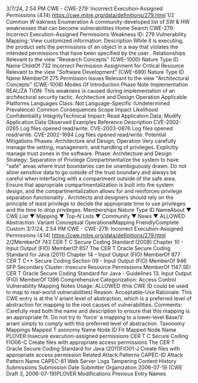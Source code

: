 3/7/24, 2:54 PM CWE - CWE-279: Incorrect Execution-Assigned Permissions (4.14)
https://cwe.mitre.org/data/deﬁnitions/279.html 1/2
Common W eakness Enumeration
A community-developed list of SW & HW weaknesses that can become
vulnerabilities
Home Search
CWE-279: Incorrect Execution-Assigned Permissions
Weakness ID: 279
Vulnerability Mapping: 
View customized information:
 Description
While it is executing, the product sets the permissions of an object in a way that violates the intended permissions that have been
specified by the user .
 Relationships
 Relevant to the view "Research Concepts" (CWE-1000)
Nature Type ID Name
ChildOf 732 Incorrect Permission Assignment for Critical Resource
 Relevant to the view "Software Development" (CWE-699)
Nature Type ID Name
MemberOf 275 Permission Issues
 Relevant to the view "Architectural Concepts" (CWE-1008)
 Modes Of Introduction
Phase Note
Implementation REALIZA TION: This weakness is caused during implementation of an architectural security tactic.
Architecture and Design
Operation
 Applicable Platforms
Languages
Class: Not Language-Specific (Undetermined Prevalence)
 Common Consequences
Scope Impact Likelihood
Confidentiality
IntegrityTechnical Impact: Read Application Data; Modify Application Data
 Observed Examples
Reference Description
CVE-2002-0265 Log files opened read/write.
CVE-2003-0876 Log files opened read/write.
CVE-2002-1694 Log files opened read/write.
 Potential Mitigations
Phases: Architecture and Design; Operation
Very carefully manage the setting, management, and handling of privileges. Explicitly manage trust zones in the software.
Phase: Architecture and Design
Strategy: Separation of Privilege
Compartmentalize the system to have "safe" areas where trust boundaries can be unambiguously drawn. Do not allow sensitive
data to go outside of the trust boundary and always be careful when interfacing with a compartment outside of the safe area.
Ensure that appropriate compartmentalization is built into the system design, and the compartmentalization allows for and
reinforces privilege separation functionality . Architects and designers should rely on the principle of least privilege to decide the
appropriate time to use privileges and the time to drop privileges.
 Memberships
Nature Type ID NameAbout ▼ CWE List ▼ Mapping ▼ Top-N Lists ▼ Community ▼ News ▼
ALLOWED
Abstraction: Variant
Conceptual OperationalMapping
FriendlyComplete Custom
3/7/24, 2:54 PM CWE - CWE-279: Incorrect Execution-Assigned Permissions (4.14)
https://cwe.mitre.org/data/deﬁnitions/279.html 2/2MemberOf 743 CER T C Secure Coding Standard (2008) Chapter 10 - Input Output (FIO)
MemberOf 857 The CER T Oracle Secure Coding Standard for Java (2011) Chapter 14 - Input Output (FIO)
MemberOf 877 CER T C++ Secure Coding Section 09 - Input Output (FIO)
MemberOf 946 SFP Secondary Cluster: Insecure Resource Permissions
MemberOf 1147 SEI CER T Oracle Secure Coding Standard for Java - Guidelines 13. Input Output (FIO)
MemberOf 1396 Comprehensive Categorization: Access Control
 Vulnerability Mapping Notes
Usage: ALLOWED (this CWE ID could be used to map to real-world vulnerabilities)
Reason: Acceptable-Use
Rationale:
This CWE entry is at the V ariant level of abstraction, which is a preferred level of abstraction for mapping to the root causes of
vulnerabilities.
Comments:
Carefully read both the name and description to ensure that this mapping is an appropriate fit. Do not try to 'force' a mapping to a
lower-level Base/V ariant simply to comply with this preferred level of abstraction.
 Taxonomy Mappings
Mapped T axonomy Name Node ID Fit Mapped Node Name
PLOVER Insecure execution-assigned permissions
CER T C Secure Coding FIO06-C Create files with appropriate access permissions
The CER T Oracle Secure
Coding Standard for Java
(2011)FIO01-J Create files with appropriate access permission
 Related Attack Patterns
CAPEC-ID Attack Pattern Name
CAPEC-81 Web Server Logs Tampering
 Content History
 Submissions
Submission Date Submitter Organization
2006-07-19
(CWE Draft 3, 2006-07-19)PLOVER
 Modifications
 Previous Entry Names
